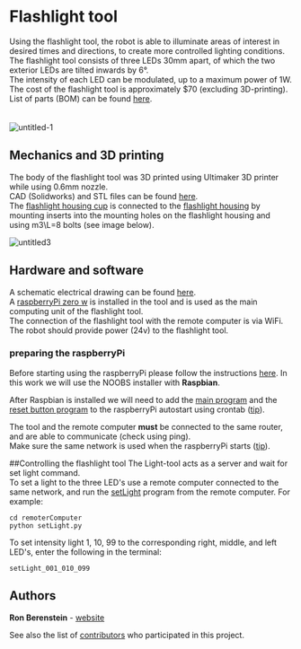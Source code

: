 # Flashlight tool
Using the flashlight tool, the robot is able to illuminate areas of interest in desired times and directions, to create more controlled lighting conditions.\
The flashlight tool consists of three LEDs 30mm apart, of which the two exterior LEDs are tilted inwards by 6&deg;.\
The intensity of each LED can be modulated, up to a maximum power of 1W.\
The cost of the flashlight tool is approximately $70 (excluding 3D-printing).\
List of parts (BOM) can be found [here](https://github.com/BerkeleyAutomation/RobotToolChanger/blob/flashlightTool/BOM.txt).\
\
\
![untitled-1](https://user-images.githubusercontent.com/25335836/45912819-5e754a80-bddc-11e8-8bad-d006e987187a.png)
## Mechanics and 3D printing
The body of the flashlight tool was 3D printed using Ultimaker 3D printer while using 0.6mm nozzle.\
CAD (Solidworks) and STL files can be found [here](https://github.com/BerkeleyAutomation/RobotToolChanger/tree/flashlightTool).\
The [flashlight housing cup](https://github.com/BerkeleyAutomation/RobotToolChanger/blob/flashlightTool/STL/flashlightHousing%20cup.STL) 
is connected to the [flashlight housing](https://github.com/BerkeleyAutomation/RobotToolChanger/blob/flashlightTool/STL/flashlightHousing.STL) 
by mounting inserts into the mounting holes on the flashlight housing and using m3\L=8 bolts (see image below).

![untitled3](https://user-images.githubusercontent.com/25335836/45912203-6e882c80-bdd2-11e8-9bd3-04d784c21a46.png)

## Hardware and software
A schematic electrical drawing can be found [here](https://github.com/BerkeleyAutomation/RobotToolChanger/blob/flashlightTool/Flashlight%20Tool%20electrical%20drawing.pdf).\
A [raspberryPi zero w](https://www.raspberrypi.org/products/raspberry-pi-zero-w/) is installed in the tool and is used as the main computing unit of the flashlight tool.\
The connection of the flashlight tool with the remote computer is via WiFi. The robot should provide power (24v) to the flashlight tool.

### preparing the raspberryPi
Before starting using the raspberryPi please follow the instructions [here](https://projects.raspberrypi.org/en/projects/raspberry-pi-setting-up). 
In this work we will use the NOOBS installer with **Raspbian**.

After Raspbian is installed we will need to add the [main program](https://github.com/BerkeleyAutomation/RobotToolChanger/blob/flashlightTool/flashlightTool.py) and the [reset button program](https://github.com/BerkeleyAutomation/RobotToolChanger/blob/flashlightTool/rebootRasPiUsingButton.py)
to the raspberryPi autostart using crontab ([tip](https://raspberrypi.stackexchange.com/questions/8734/execute-script-on-start-up)).

The tool and the remote computer **must** be connected to the same router, and are able to communicate (check using ping).\
Make sure the same network is used when the raspberryPi starts ([tip](https://raspi.tv/2017/how-to-auto-connect-your-raspberry-pi-to-a-hidden-ssid-wifi-network)).

##Controlling the flashlight tool 
The Light-tool acts as a server and wait for set light command.\
To set a light to the three LED's use a remote computer connected to the same network, and run the [setLight](https://github.com/BerkeleyAutomation/RobotToolChanger/blob/flashlightTool/setLight.py) program from the remote computer.
For example:
```
cd remoterComputer
python setLight.py
``` 
To set intensity light 1, 10, 99 to the corresponding right, middle, and left LED's, enter the following in the terminal:
```
setLight_001_010_099
```

## Authors

**Ron Berenstein** - [website](http://ronberenstein.com/index.html)

See also the list of [contributors](https://github.com/BerkeleyAutomation/RobotToolChanger/graphs/contributors) who participated in this project.
